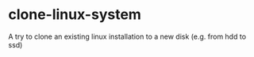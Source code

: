 # clone-linux-system
A try to clone an existing linux installation to a new disk (e.g. from hdd to ssd)
